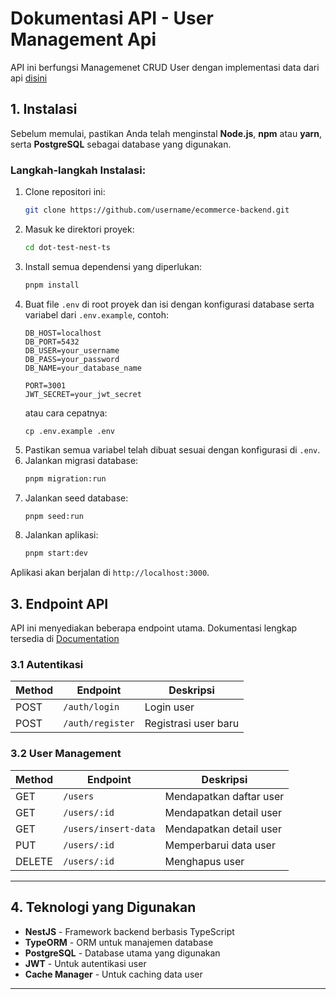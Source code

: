 # Dokumentasi API - User Management Api

API ini berfungsi Managemenet CRUD User dengan implementasi data dari api [disini](https://jsonplaceholder.typicode.com)

## 1. Instalasi

Sebelum memulai, pastikan Anda telah menginstal **Node.js**, **npm** atau **yarn**, serta **PostgreSQL** sebagai database yang digunakan.

### Langkah-langkah Instalasi:

1. Clone repositori ini:
   ```bash
   git clone https://github.com/username/ecommerce-backend.git
   ```
2. Masuk ke direktori proyek:
   ```bash
   cd dot-test-nest-ts
   ```
3. Install semua dependensi yang diperlukan:
   ```bash
   pnpm install
   ```
4. Buat file `.env` di root proyek dan isi dengan konfigurasi database serta variabel dari `.env.example`, contoh:
   ```plaintext
   DB_HOST=localhost
   DB_PORT=5432
   DB_USER=your_username
   DB_PASS=your_password
   DB_NAME=your_database_name
   
   PORT=3001
   JWT_SECRET=your_jwt_secret
   ```
   atau cara cepatnya: 
   ```plaintext
   cp .env.example .env
   ```
5. Pastikan semua variabel telah dibuat sesuai dengan konfigurasi di `.env`.
6. Jalankan migrasi database:
   ```bash
   pnpm migration:run
   ```
6. Jalankan seed database:
   ```bash
   pnpm seed:run
   ```
7. Jalankan aplikasi:
   ```bash
   pnpm start:dev
   ```

Aplikasi akan berjalan di `http://localhost:3000`.

## 3. Endpoint API

API ini menyediakan beberapa endpoint utama. Dokumentasi lengkap tersedia di [Documentation](https://github.com/ranggakrisnaa/dot-test-nest-ts/blob/main/documentation-api.html)

### 3.1 Autentikasi

| Method | Endpoint       | Deskripsi                  |
|--------|--------------|----------------------------|
| POST   | `/auth/login` | Login user                 |
| POST   | `/auth/register` | Registrasi user baru       |

### 3.2 User Management

| Method | Endpoint             | Deskripsi                    |
|--------|----------------------|------------------------------|
| GET    | `/users`             | Mendapatkan daftar user      |
| GET    | `/users/:id`         | Mendapatkan detail user      |
| GET    | `/users/insert-data` | Mendapatkan detail user      |
| PUT    | `/users/:id`         | Memperbarui data user       |
| DELETE | `/users/:id`         | Menghapus user              |

---

## 4. Teknologi yang Digunakan

- **NestJS** - Framework backend berbasis TypeScript
- **TypeORM** - ORM untuk manajemen database
- **PostgreSQL** - Database utama yang digunakan
- **JWT** - Untuk autentikasi user
- **Cache Manager** - Untuk caching data user

---
